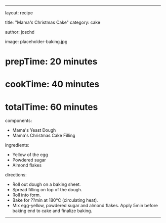 ---

layout: recipe

title:  "Mama's Christmas Cake"
category: cake

author: joschd

image: placeholder-baking.jpg

# prepTime: 20 minutes
# cookTime: 40 minutes
# totalTime: 60 minutes

components:
- Mama's Yeast Dough
- Mama's Christmas Cake Filling

ingredients:
- Yellow of the egg
- Powdered sugar
- Almond flakes

directions:
- Roll out dough on a baking sheet.
- Spread filling on top of the dough.
- Roll into form.
- Bake for ??min at 180°C (circulating heat).
- Mix egg-yellow, powdered sugar and almond flakes. 
  Apply 5min before baking end to cake and finalize baking.
  
---